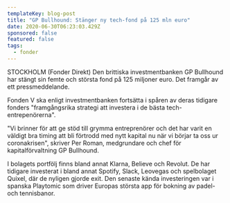 ```yaml
---
templateKey: blog-post
title: "GP Bullhound: Stänger ny tech-fond på 125 mln euro"
date: 2020-06-30T06:23:03.429Z
sponsored: false
featured: false
tags:
  - fonder
---
```

STOCKHOLM (Fonder Direkt) Den brittiska investmentbanken GP Bullhound har stängt sin femte och största fond på 125 miljoner euro. Det framgår av ett pressmeddelande.

Fonden V ska enligt investmentbanken fortsätta i spåren av deras tidigare fonders "framgångsrika strategi att investera i de bästa tech-entrepenörerna".

"Vi brinner för att ge stöd till grymma entreprenörer och det har varit en väldigt bra timing att bli förtrodd med nytt kapital nu när vi börjar ta oss ur coronakrisen", skriver Per Roman, medgrundare och chef för kapitalförvaltning GP Bullhound.

I bolagets portfölj finns bland annat Klarna, Believe och Revolut. De har tidigare investerat i bland annat Spotify, Slack, Leovegas och spelbolaget Quixel, där de nyligen gjorde exit. Den senaste kända investeringen var i spanska Playtomic som driver Europas största app för bokning av padel- och tennisbanor.